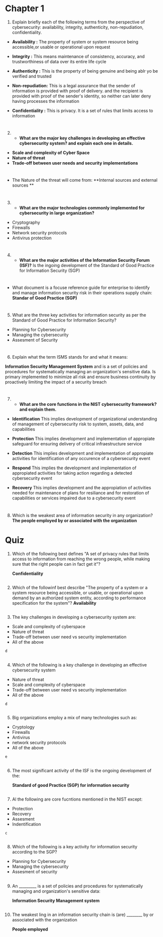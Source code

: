 # Chapter 1

1. Explain briefly each of the following terms from the perspective of cybersecurity: availability, integrity, authenticity, non-repudiation, confidentiality.

* **Availability :** The property of system or system resource being accessible,or usable or operational upon request

*  **Integrity :** This means maintenance of consistency, accuracy, and trustworthiness of data over its entire life cycle

*   **Authenticity :** This is the property of being genuine and being ablr yo be verified and trusted

* **Non-repudiation:** This is a legal assurance that the sender of information is provided with proof of delivery. and the recipient is provided with proof of the sender's identity, so neither can later deny having processes the information  

* **Confidentiality :** This is privacy. It is a set of rules that limits access to information

#
2. * **What are the major key challenges in developing an effective cybersecurity system? and explain each one in details.**

* **Scale and complexity of Cyber Space**
* **Nature of threat**
* **Trade-off between user needs and security implementations** 
#

* The Nature of the threat will come from:
**Internal sources and external sources **
#

3. * **What are the major technologies commonly implemented for cybersecurity in large organization?**
* Cryptography
* Firewalls
* Network security protocols
* Antivirus protection

#

4. * **What are the major activities of the Information Security Forum (ISF)?**
Is the ingoing development of the Standard of Good Practice for Information Security (SGP)

#
* What document is a focuse reference guide for enterprise to identify and manage information security risk in their operations supply chain:
**Standar of Good Practice (SGP)** 

#

5. What are the three key activities for information security as per the Standard of Good Practice for Information Security?
* Planning for Cybersecurity
* Managing the cybersecurity
* Assesment of Security

 #

6. Explain what the term ISMS stands for and what it means:

**Information Security Management System** and is a set of policies and procedures for systematically managing an organization's sensitive data. Is primary implemented to minimize all risk and ensure business continuity by proactively limiting the impact of a security breach

#

7. * **What are the core functions in the NIST cybersecurity framework? and explain them.**

* **Identification**
This implies development of organizational understanding of management of cybersecurity risk to system, assets, data, and capabilities

* **Protection**
This implies development and implementation of appropiate safeguard for ensuring delivery of critical infraestructure service

* **Detection**
This implies development and implementation of appropiate activities for identification of any occurence of a cybersecurity event

* **Respond**
This implies the development and implementation of appropiated activities for taking action regarding a detected cybersecurity event

* **Recovery**
This implies development and the appropiation of activities needed for maintenance of plans for resiliance and for restoration of capabilities or services impaired due to a cybersecurity event

#

8. Which is the weakest area of information security in any organization?
**The people employed by or associated with the organization**

#
# Quiz

1. Which of the following best defines "A set of privacy rules  that limits access to information from reaching the wrong people, while making sure that the right people can in fact get it"?

	**Confidentiality**
##

2. Which of the followinf best describe "The property of a system or a system resource being accessible, or usable, or operational upon demand by an authorized system entity, according to performance specification for the system"?
	**Availability**
##

3. The key challenges in developing a cybersecurity system are:
* Scale and complexity of cyberspace
* Nature of threat
* Trade-off between user need vs security implementation
* All of the above

`d`

##
4. Which of the following is a key challenge in developing an effective cybersecurity system
* Nature of threat
* Scale and complexity of cyberspace
* Trade-off between user need vs security implementation
* All of the above

`d`
##
5. Big organizations employ a mix of many technologies such as:
* Cryptology
* Firewalls
* Antivirus
* network security protocols
* All of the above

`e`

##
6. The most significant activity of the ISF is the ongoing development of the:

	**Standard of good Practice (SGP) for information security**

##

7. Al the following are core fucntions mentioned in the NIST except:
* Protection
* Recovery
* Assesment
* Indentification

`c`

##
8. Which of the following is a key activity for information security according to the SGP?
* Planning for Cybersecurity
* Managing the cybersecurity
* Assesment of security 

##
9. An _________ is a set of policies and procedures for systematically managing and organization's sensitive data:

	**Information Security Management system** 

##
10. The weakest ling in an information security chain is (are) ________ by or associated with the organization
	
	**People employed**